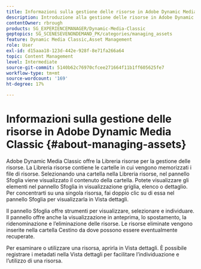 ```yaml
---
title: Informazioni sulla gestione delle risorse in Adobe Dynamic Media Classic
description: Introduzione alla gestione delle risorse in Adobe Dynamic Media Classic
contentOwner: rbrough
products: SG_EXPERIENCEMANAGER/Dynamic-Media-Classic
geptopics: SG_SCENESEVENONDEMAND_PK/categories/managing_assets
feature: Dynamic Media Classic,Asset Management
role: User
exl-id: d15aaa18-123d-442e-928f-8e71fa266a64
topic: Content Management
level: Intermediate
source-git-commit: 5140b62c76970cfcee271664f11b1ff605625fe7
workflow-type: tm+mt
source-wordcount: '169'
ht-degree: 17%

---
```


# Informazioni sulla gestione delle risorse in Adobe Dynamic Media Classic {#about-managing-assets}

Adobe Dynamic Media Classic offre la Libreria risorse per la gestione delle risorse. La Libreria risorse contiene le cartelle in cui vengono memorizzati i file di risorse. Selezionando una cartella nella Libreria risorse, nel pannello Sfoglia viene visualizzato il contenuto della cartella. Potete visualizzare gli elementi nel pannello Sfoglia in visualizzazione griglia, elenco o dettaglio. Per concentrarti su una singola risorsa, fai doppio clic su di essa nel pannello Sfoglia per visualizzarla in Vista dettagli.

Il pannello Sfoglia offre strumenti per visualizzare, selezionare e individuare. Il pannello offre anche la visualizzazione in anteprima, lo spostamento, la ridenominazione e l’eliminazione delle risorse. Le risorse eliminate vengono inserite nella cartella Cestino da dove possono essere eventualmente recuperate.

Per esaminare o utilizzare una risorsa, aprirla in Vista dettagli. È possibile registrare i metadati nella Vista dettagli per facilitare l’individuazione e l’utilizzo di una risorsa.
